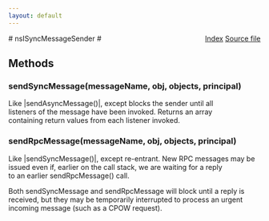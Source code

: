 ```yaml
---
layout: default
---
```

<div class='links' style='float:right'><a href="../index.html">Index</a>
<a href="http://dxr.mozilla.org/mozilla-central/source/dom/base/nsIMessageManager.idl">Source file</a>
</div>
# nsISyncMessageSender #

## Methods ##

### sendSyncMessage(messageName, obj, objects, principal) ###
  
Like |sendAsyncMessage()|, except blocks the sender until all  
listeners of the message have been invoked.  Returns an array  
containing return values from each listener invoked.  
  

### sendRpcMessage(messageName, obj, objects, principal) ###
  
Like |sendSyncMessage()|, except re-entrant. New RPC messages may be  
issued even if, earlier on the call stack, we are waiting for a reply  
to an earlier sendRpcMessage() call.  
  
Both sendSyncMessage and sendRpcMessage will block until a reply is  
received, but they may be temporarily interrupted to process an urgent  
incoming message (such as a CPOW request).  
  
